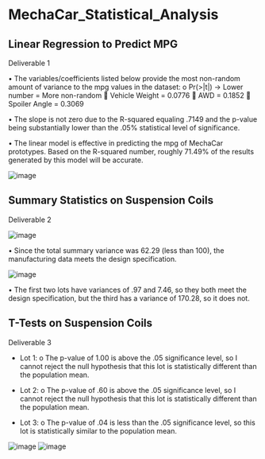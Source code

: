 # MechaCar_Statistical_Analysis


## Linear Regression to Predict MPG
Deliverable 1

•	The variables/coefficients listed	 below provide the most non-random amount of variance to the mpg values in the dataset:
  o	Pr(>|t|) -> Lower number = More non-random
    	Vehicle Weight = 0.0776
    	AWD = 0.1852
    	Spoiler Angle = 0.3069

•	The slope is not zero due to the R-squared equaling .7149 and the p-value being substantially lower than the .05% statistical level of significance.

•	The linear model is effective in predicting the mpg of MechaCar prototypes. Based on the R-squared number, roughly 71.49% of the results generated by this model will be accurate.

![image](https://user-images.githubusercontent.com/96176817/165866950-32ab0f26-afb4-4ac8-bb33-3ad66e870f1b.png)


## Summary Statistics on Suspension Coils
Deliverable 2

![image](https://user-images.githubusercontent.com/96176817/166122437-98484ad5-feea-40b5-b0b3-a91b2cd801dc.png)

•	Since the total summary variance was 62.29 (less than 100), the manufacturing data meets the design specification.

![image](https://user-images.githubusercontent.com/96176817/166122492-3f936f53-7cf9-4839-b1f6-2e0541bb253d.png)

•	The first two lots have variances of .97 and 7.46, so they both meet the design specification, but the third has a variance of 170.28, so it does not.


## T-Tests on Suspension Coils
Deliverable 3

-	Lot 1:
o	The p-value of 1.00 is above the .05 significance level, so I cannot reject the null hypothesis that this lot is statistically different than the population mean.

-	Lot 2:
o	The p-value of .60 is above the .05 significance level, so I cannot reject the null hypothesis that this lot is statistically different than the population mean.

-	Lot 3:
o	The p-value of .04 is less than the .05 significance level, so this lot is statistically similar to the population mean.

![image](https://user-images.githubusercontent.com/96176817/167309399-095d62ee-be46-4616-8daa-f9a5efe02518.png)
![image](https://user-images.githubusercontent.com/96176817/167309405-389b203d-8977-4d2b-bf0f-45bd0116dcf4.png)


